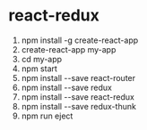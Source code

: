 # react-redux
1. npm install -g create-react-app
1. create-react-app my-app
1. cd my-app
1. npm start
1. npm install --save react-router
1. npm install --save redux
1. npm install --save react-redux
1. npm install --save redux-thunk
1. npm run eject
